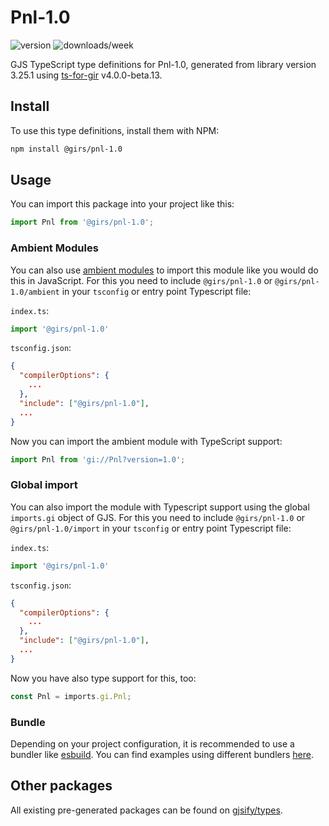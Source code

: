 
# Pnl-1.0

![version](https://img.shields.io/npm/v/@girs/pnl-1.0)
![downloads/week](https://img.shields.io/npm/dw/@girs/pnl-1.0)


GJS TypeScript type definitions for Pnl-1.0, generated from library version 3.25.1 using [ts-for-gir](https://github.com/gjsify/ts-for-gir) v4.0.0-beta.13.


## Install

To use this type definitions, install them with NPM:
```bash
npm install @girs/pnl-1.0
```

## Usage

You can import this package into your project like this:
```ts
import Pnl from '@girs/pnl-1.0';
```

### Ambient Modules

You can also use [ambient modules](https://github.com/gjsify/ts-for-gir/tree/main/packages/cli#ambient-modules) to import this module like you would do this in JavaScript.
For this you need to include `@girs/pnl-1.0` or `@girs/pnl-1.0/ambient` in your `tsconfig` or entry point Typescript file:

`index.ts`:
```ts
import '@girs/pnl-1.0'
```

`tsconfig.json`:
```json
{
  "compilerOptions": {
    ...
  },
  "include": ["@girs/pnl-1.0"],
  ...
}
```

Now you can import the ambient module with TypeScript support: 

```ts
import Pnl from 'gi://Pnl?version=1.0';
```

### Global import

You can also import the module with Typescript support using the global `imports.gi` object of GJS.
For this you need to include `@girs/pnl-1.0` or `@girs/pnl-1.0/import` in your `tsconfig` or entry point Typescript file:

`index.ts`:
```ts
import '@girs/pnl-1.0'
```

`tsconfig.json`:
```json
{
  "compilerOptions": {
    ...
  },
  "include": ["@girs/pnl-1.0"],
  ...
}
```

Now you have also type support for this, too:

```ts
const Pnl = imports.gi.Pnl;
```

### Bundle

Depending on your project configuration, it is recommended to use a bundler like [esbuild](https://esbuild.github.io/). You can find examples using different bundlers [here](https://github.com/gjsify/ts-for-gir/tree/main/examples).

## Other packages

All existing pre-generated packages can be found on [gjsify/types](https://github.com/gjsify/types).

